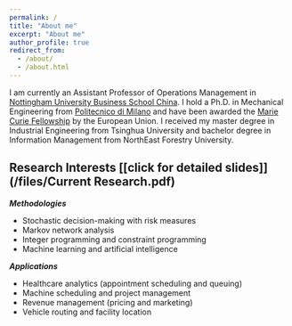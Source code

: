 ```yaml
---
permalink: /
title: "About me"
excerpt: "About me"
author_profile: true
redirect_from: 
  - /about/
  - /about.html
---
```



I am currently an Assistant Professor of Operations Management in [Nottingham University Business School China](https://www.nottingham.edu.cn/en/business/home.aspx). 
I hold a Ph.D. in Mechanical Engineering from [Politecnico di Milano](https://www.polimi.it/en) and have been awarded the [Marie Curie Fellowship](https://www.digiman4-0.mek.dtu.dk/About-us/Who-are-we/ESRs) by the European Union. I received my master degree in Industrial Engineering from Tsinghua University and bachelor degree in Information Management from NorthEast Forestry University.

## Research Interests [\[click for detailed slides\]](/files/Current Research.pdf) 

***Methodologies***

* Stochastic decision-making with risk measures 
* Markov network analysis
* Integer programming and constraint programming
* Machine learning and artificial intelligence


***Applications***
* Healthcare analytics (appointment scheduling and queuing)
* Machine scheduling and project management
* Revenue management (pricing and marketing)
* Vehicle routing and facility location

